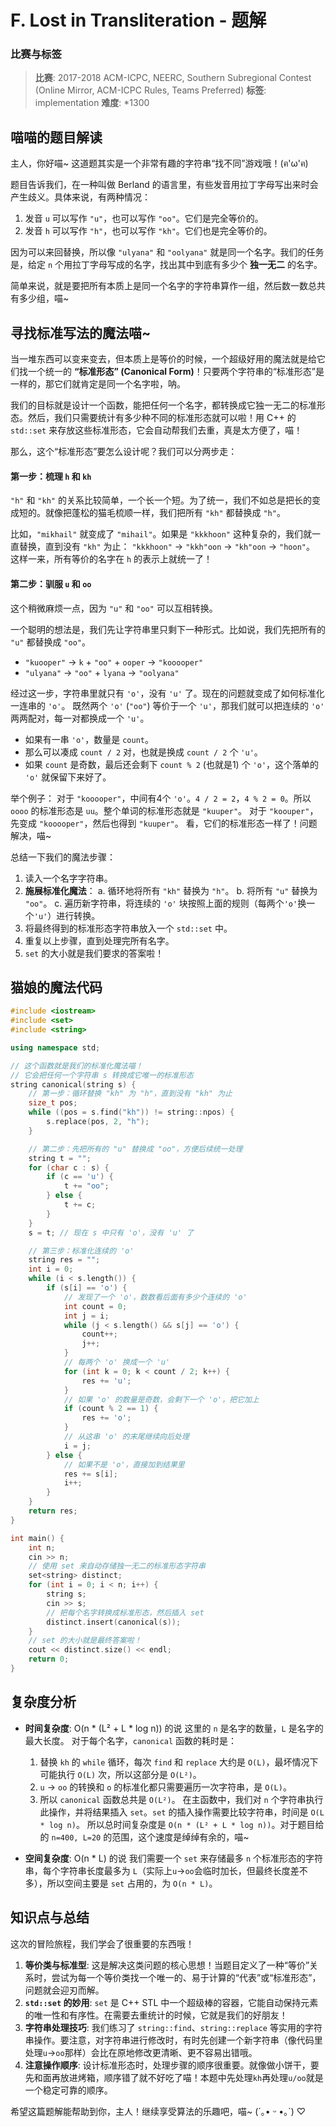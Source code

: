 # F. Lost in Transliteration - 题解

### 比赛与标签
> **比赛**: 2017-2018 ACM-ICPC, NEERC, Southern Subregional Contest (Online Mirror, ACM-ICPC Rules, Teams Preferred)
> **标签**: implementation
> **难度**: *1300

## 喵喵的题目解读
主人，你好喵~ 这道题其实是一个非常有趣的字符串“找不同”游戏哦！(ฅ'ω'ฅ)

题目告诉我们，在一种叫做 Berland 的语言里，有些发音用拉丁字母写出来时会产生歧义。具体来说，有两种情况：
1.  发音 `u` 可以写作 `"u"`，也可以写作 `"oo"`。它们是完全等价的。
2.  发音 `h` 可以写作 `"h"`，也可以写作 `"kh"`。它们也是完全等价的。

因为可以来回替换，所以像 `"ulyana"` 和 `"oolyana"` 就是同一个名字。我们的任务是，给定 `n` 个用拉丁字母写成的名字，找出其中到底有多少个 **独一无二** 的名字。

简单来说，就是要把所有本质上是同一个名字的字符串算作一组，然后数一数总共有多少组，喵~

## 寻找标准写法的魔法喵~
当一堆东西可以变来变去，但本质上是等价的时候，一个超级好用的魔法就是给它们找一个统一的 **“标准形态” (Canonical Form)**！只要两个字符串的“标准形态”是一样的，那它们就肯定是同一个名字啦，呐。

我们的目标就是设计一个函数，能把任何一个名字，都转换成它独一无二的标准形态。然后，我们只需要统计有多少种不同的标准形态就可以啦！用 C++ 的 `std::set` 来存放这些标准形态，它会自动帮我们去重，真是太方便了，喵！

那么，这个“标准形态”要怎么设计呢？我们可以分两步走：

#### 第一步：梳理 `h` 和 `kh`
`"h"` 和 `"kh"` 的关系比较简单，一个长一个短。为了统一，我们不如总是把长的变成短的。就像把蓬松的猫毛梳顺一样，我们把所有 `"kh"` 都替换成 `"h"`。

比如，`"mikhail"` 就变成了 `"mihail"`。如果是 `"kkkhoon"` 这种复杂的，我们就一直替换，直到没有 `"kh"` 为止：
`"kkkhoon"` -> `"kkh"oon` -> `"kh"oon` -> `"hoon"`。
这样一来，所有等价的名字在 `h` 的表示上就统一了！

#### 第二步：驯服 `u` 和 `oo`
这个稍微麻烦一点，因为 `"u"` 和 `"oo"` 可以互相转换。

一个聪明的想法是，我们先让字符串里只剩下一种形式。比如说，我们先把所有的 `"u"` 都替换成 `"oo"`。
*   `"kuooper"` -> `k` + `"oo"` + `ooper` -> `"kooooper"`
*   `"ulyana"` -> `"oo"` + `lyana` -> `"oolyana"`

经过这一步，字符串里就只有 `'o'`，没有 `'u'` 了。现在的问题就变成了如何标准化一连串的 `'o'`。
既然两个 `'o'` (`"oo"`) 等价于一个 `'u'`，那我们就可以把连续的 `'o'` 两两配对，每一对都换成一个 `'u'`。
*   如果有一串 `'o'`，数量是 `count`。
*   那么可以凑成 `count / 2` 对，也就是换成 `count / 2` 个 `'u'`。
*   如果 `count` 是奇数，最后还会剩下 `count % 2` (也就是1) 个 `'o'`，这个落单的 `'o'` 就保留下来好了。

举个例子：
对于 `"kooooper"`，中间有4个 `'o'`。`4 / 2 = 2`，`4 % 2 = 0`。所以 `oooo` 的标准形态是 `uu`。整个单词的标准形态就是 `"kuuper"`。
对于 `"koouper"`，先变成 `"kooooper"`，然后也得到 `"kuuper"`。
看，它们的标准形态一样了！问题解决，喵~

总结一下我们的魔法步骤：
1.  读入一个名字字符串。
2.  **施展标准化魔法**：
    a.  循环地将所有 `"kh"` 替换为 `"h"`。
    b.  将所有 `"u"` 替换为 `"oo"`。
    c.  遍历新字符串，将连续的 `'o'` 块按照上面的规则（每两个`'o'`换一个`'u'`）进行转换。
3.  将最终得到的标准形态字符串放入一个 `std::set` 中。
4.  重复以上步骤，直到处理完所有名字。
5.  `set` 的大小就是我们要求的答案啦！

## 猫娘的魔法代码
```cpp
#include <iostream>
#include <set>
#include <string>

using namespace std;

// 这个函数就是我们的标准化魔法喵！
// 它会把任何一个字符串 s 转换成它唯一的标准形态
string canonical(string s) {
    // 第一步：循环替换 "kh" 为 "h"，直到没有 "kh" 为止
    size_t pos;
    while ((pos = s.find("kh")) != string::npos) {
        s.replace(pos, 2, "h");
    }

    // 第二步：先把所有的 "u" 替换成 "oo"，方便后续统一处理
    string t = "";
    for (char c : s) {
        if (c == 'u') {
            t += "oo";
        } else {
            t += c;
        }
    }
    s = t; // 现在 s 中只有 'o'，没有 'u' 了

    // 第三步：标准化连续的 'o'
    string res = "";
    int i = 0;
    while (i < s.length()) {
        if (s[i] == 'o') {
            // 发现了一个 'o'，数数看后面有多少个连续的 'o'
            int count = 0;
            int j = i;
            while (j < s.length() && s[j] == 'o') {
                count++;
                j++;
            }
            // 每两个 'o' 换成一个 'u'
            for (int k = 0; k < count / 2; k++) {
                res += 'u';
            }
            // 如果 'o' 的数量是奇数，会剩下一个 'o'，把它加上
            if (count % 2 == 1) {
                res += 'o';
            }
            // 从这串 'o' 的末尾继续向后处理
            i = j;
        } else {
            // 如果不是 'o'，直接加到结果里
            res += s[i];
            i++;
        }
    }
    return res;
}

int main() {
    int n;
    cin >> n;
    // 使用 set 来自动存储独一无二的标准形态字符串
    set<string> distinct;
    for (int i = 0; i < n; i++) {
        string s;
        cin >> s;
        // 把每个名字转换成标准形态，然后插入 set
        distinct.insert(canonical(s));
    }
    // set 的大小就是最终答案啦！
    cout << distinct.size() << endl;
    return 0;
}
```

## 复杂度分析
- **时间复杂度**: O(n * (L² + L * log n)) 的说
  这里的 `n` 是名字的数量，`L` 是名字的最大长度。
  对于每个名字，`canonical` 函数的耗时是：
  1.  替换 `kh` 的 `while` 循环，每次 `find` 和 `replace` 大约是 `O(L)`，最坏情况下可能执行 `O(L)` 次，所以这部分是 `O(L²)`。
  2.  `u` -> `oo` 的转换和 `o` 的标准化都只需要遍历一次字符串，是 `O(L)`。
  3.  所以 `canonical` 函数总共是 `O(L²)`。
  在主函数中，我们对 `n` 个字符串执行此操作，并将结果插入 `set`。`set` 的插入操作需要比较字符串，时间是 `O(L * log n)`。
  所以总时间复杂度是 `O(n * (L² + L * log n))`。对于题目给的 `n=400, L=20` 的范围，这个速度是绰绰有余的，喵~

- **空间复杂度**: O(n * L) 的说
  我们需要一个 `set` 来存储最多 `n` 个标准形态的字符串，每个字符串长度最多为 `L`（实际上`u`->`oo`会临时加长，但最终长度差不多），所以空间主要是 `set` 占用的，为 `O(n * L)`。

## 知识点与总结
这次的冒险旅程，我们学会了很重要的东西哦！

1.  **等价类与标准型**: 这是解决这类问题的核心思想！当题目定义了一种“等价”关系时，尝试为每一个等价类找一个唯一的、易于计算的“代表”或“标准形态”，问题就会迎刃而解。
2.  **`std::set` 的妙用**: `set` 是 C++ STL 中一个超级棒的容器，它能自动保持元素的唯一性和有序性。在需要去重统计的时候，它就是我们的好朋友！
3.  **字符串处理技巧**: 我们练习了 `string::find`、`string::replace` 等实用的字符串操作。要注意，对字符串进行修改时，有时先创建一个新字符串（像代码里处理`u`->`oo`那样）会比在原地修改更清晰、更不容易出错哦。
4.  **注意操作顺序**: 设计标准形态时，处理步骤的顺序很重要。就像做小饼干，要先和面再放进烤箱，顺序错了就不好吃了喵！本题中先处理`kh`再处理`u/oo`就是一个稳定可靠的顺序。

希望这篇题解能帮助到你，主人！继续享受算法的乐趣吧，喵~ (´｡• ᵕ •｡`) ♡